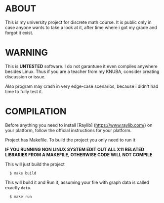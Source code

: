 # ABOUT

This is my university project for discrete math course.
It is public only in case anyone wants to take a look at it,
after time where i got my grade and forgot it exist.

# WARNING

This is **UNTESTED** software. I do not garantuee it even compiles anywhere besides Linux.
Thus if you are a teacher from my KNUBA, consider creating discussion or issue.

Also program may crash in very edge-case scenarios, because i didn't had time to fully test it.

# COMPILATION

Before anything you need to install [Raylib] (https://www.raylib.com/) on your platform, follow the official instructions for your platform.

Project has Makefile. To build the project you only need to run it

**IF YOU RUNNING NON LINUX SYSTEM EDIT OUT ALL X11 RELATED LIBRARIES FROM A MAKEFILE, OTHERWISE CODE WILL NOT COMPILE**

This will just build the project
```
  $ make build
```

This will build it and Run it, assuming your file with graph data is called exactly `data`.
```
  $ make run
```

